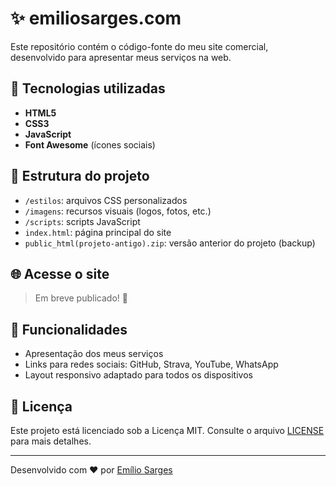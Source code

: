 # ✨ emiliosarges.com

Este repositório contém o código-fonte do meu site comercial, desenvolvido para apresentar meus serviços na web.

## 🚀 Tecnologias utilizadas

- **HTML5**
- **CSS3**
- **JavaScript**
- **Font Awesome** (ícones sociais)

## 📁 Estrutura do projeto

- `/estilos`: arquivos CSS personalizados
- `/imagens`: recursos visuais (logos, fotos, etc.)
- `/scripts`: scripts JavaScript
- `index.html`: página principal do site
- `public_html(projeto-antigo).zip`: versão anterior do projeto (backup)

## 🌐 Acesse o site

> Em breve publicado! 🚧

## 📸 Funcionalidades

- Apresentação dos meus serviços
- Links para redes sociais: GitHub, Strava, YouTube, WhatsApp
- Layout responsivo adaptado para todos os dispositivos

## 📝 Licença

Este projeto está licenciado sob a Licença MIT. Consulte o arquivo [LICENSE](LICENSE) para mais detalhes.

---

Desenvolvido com ❤️ por [Emílio Sarges](https://github.com/emiliosarges)
